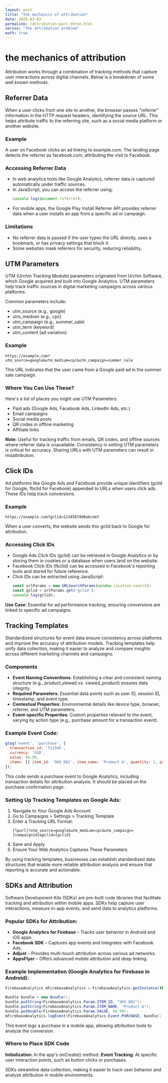 ```yaml
---
layout: post
title: "the mechanics of attribution"
date: 2025-03-03
permalink: /attribution-part-three.html
series: "the attribution problem"
math: true
---
```


# the mechanics of attribution

Attribution works through a combination of tracking methods that capture user interactions across digital channels. Below is a breakdown of some well known methods.

## Referrer Data

When a user clicks from one site to another, the browser passes "referrer" information in the HTTP request headers, identifying the source URL. This helps attribute traffic to the referring site, such as a social media platform or another website.

### Example
A user on Facebook clicks an ad linking to example.com. The landing page detects the referrer as facebook.com, attributing the visit to Facebook.

### Accessing Referrer Data
- In web analytics tools like Google Analytics, referrer data is captured automatically under traffic sources.
- In JavaScript, you can access the referrer using:
  ```javascript
  console.log(document.referrer);
  ```
- For mobile apps, the Google Play Install Referrer API provides referrer data when a user installs an app from a specific ad or campaign.

### Limitations
- No referrer data is passed if the user types the URL directly, uses a bookmark, or has privacy settings that block it.
- Some websites mask referrers for security, reducing reliability.

## UTM Parameters

UTM (Urchin Tracking Module) parameters originated from Urchin Software, which Google acquired and built into Google Analytics. UTM parameters help track traffic sources in digital marketing campaigns across various platforms.

Common parameters include:
- utm_source (e.g., google)
- utm_medium (e.g., cpc)
- utm_campaign (e.g., summer_sale)
- utm_term (keyword)
- utm_content (ad variation)

### Example
```
https://example.com?utm_source=google&utm_medium=cpc&utm_campaign=summer_sale
```
This URL indicates that the user came from a Google paid ad in the summer sale campaign.

### Where You Can Use These?
Here's a list of places you might use UTM Parameters:
- Paid ads (Google Ads, Facebook Ads, LinkedIn Ads, etc.)
- Email campaigns
- Social media posts
- QR codes in offline marketing
- Affiliate links

**Note**: Useful for tracking traffic from emails, QR codes, and offline sources where referrer data is unavailable.
Consistency in setting UTM parameters is critical for accuracy. Sharing URLs with UTM parameters can result in misattribution.

## Click IDs

Ad platforms like Google Ads and Facebook provide unique identifiers (gclid for Google, fbclid for Facebook) appended to URLs when users click ads. These IDs help track conversions.

### Example
```
https://example.com?gclid=1234567890abcdef
```
When a user converts, the website sends this gclid back to Google for attribution.

### Accessing Click IDs
- Google Ads Click IDs (gclid) can be retrieved in Google Analytics or by storing them in cookies or a database when users land on the website.
- Facebook Click IDs (fbclid) can be accessed in Facebook's reporting tools and stored for future reference.
- Click IDs can be extracted using JavaScript:
  ```javascript
  const urlParams = new URLSearchParams(window.location.search);
  const gclid = urlParams.get('gclid');
  console.log(gclid);
  ```

**Use Case**: Essential for ad performance tracking, ensuring conversions are linked to specific ad campaigns.

## Tracking Templates

Standardized structures for event data ensure consistency across platforms and improve the accuracy of attribution models. Tracking templates help unify data collection, making it easier to analyze and compare insights across different marketing channels and campaigns.

### Components
- **Event Naming Conventions**: Establishing a clear and consistent naming structure (e.g., product_viewed vs. viewed_product) ensures data integrity.
- **Required Parameters**: Essential data points such as user ID, session ID, timestamp, and event type.
- **Contextual Properties**: Environmental details like device type, browser, referrer, and UTM parameters.
- **Event-specific Properties**: Custom properties relevant to the event, varying by action type (e.g., purchase amount for a transaction event).

### Example Event Code:
```javascript
gtag('event', 'purchase', {
  transaction_id: 'T12345',
  currency: 'USD',
  value: 99.99,
  items: [{ item_id: 'SKU_001', item_name: 'Product A', quantity: 1, price: 99.99 }]
});
```

This code sends a purchase event to Google Analytics, including transaction details for attribution analysis. It should be placed on the purchase confirmation page.

### Setting Up Tracking Templates on Google Ads:
1. Navigate to Your Google Ads Account
2. Go to Campaigns > Settings > Tracking Template
3. Enter a Tracking URL Format:
   ```
   {lpurl}?utm_source=google&utm_medium=cpc&utm_campaign={campaignid}&gclid={gclid}
   ```
4. Save and Apply
5. Ensure Your Web Analytics Captures These Parameters

By using tracking templates, businesses can establish standardized data structures that enable more reliable attribution analysis and ensure that reporting is accurate and actionable.

## SDKs and Attribution

Software Development Kits (SDKs) are pre-built code libraries that facilitate tracking and attribution within mobile apps. SDKs help capture user interactions, measure in-app events, and send data to analytics platforms.

### Popular SDKs for Attribution:
- **Google Analytics for Firebase** – Tracks user behavior in Android and iOS apps.
- **Facebook SDK** – Captures app events and integrates with Facebook Ads.
- **Adjust** – Provides multi-touch attribution across various ad networks.
- **AppsFlyer** – Offers advanced mobile attribution and deep linking.

### Example Implementation (Google Analytics for Firebase in Android):
```java
FirebaseAnalytics mFirebaseAnalytics = FirebaseAnalytics.getInstance(this);

Bundle bundle = new Bundle();
bundle.putString(FirebaseAnalytics.Param.ITEM_ID, "SKU_001");
bundle.putString(FirebaseAnalytics.Param.ITEM_NAME, "Product A");
bundle.putDouble(FirebaseAnalytics.Param.VALUE, 99.99);
mFirebaseAnalytics.logEvent(FirebaseAnalytics.Event.PURCHASE, bundle);
```

This event logs a purchase in a mobile app, allowing attribution tools to analyze the conversion.

### Where to Place SDK Code
**Initialization**: In the app's onCreate() method.
**Event Tracking**: At specific user interaction points, such as button clicks or purchases.

SDKs streamline data collection, making it easier to track user behavior and analyze attribution in mobile environments.
